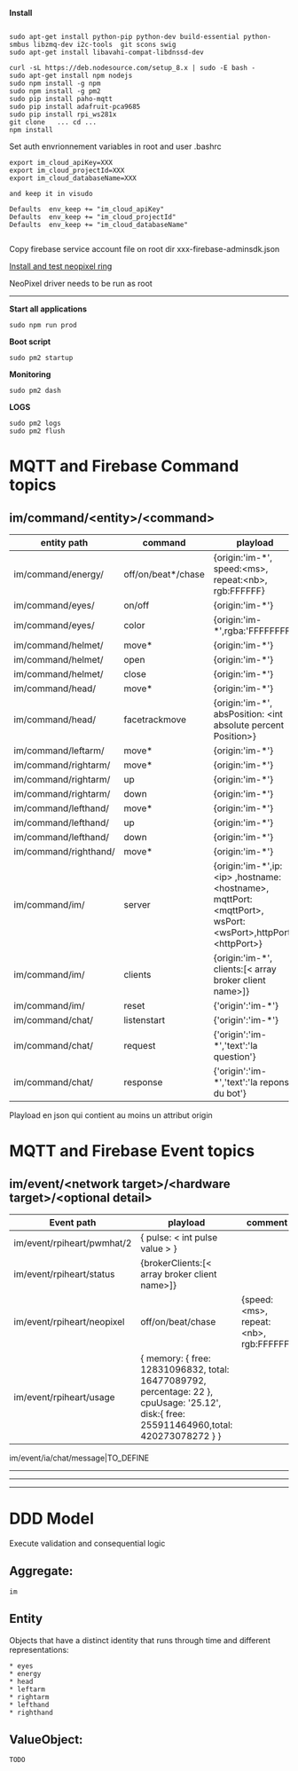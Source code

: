 
**Install**
```

sudo apt-get install python-pip python-dev build-essential python-smbus libzmq-dev i2c-tools  git scons swig
sudo apt-get install libavahi-compat-libdnssd-dev

curl -sL https://deb.nodesource.com/setup_8.x | sudo -E bash -
sudo apt-get install npm nodejs
sudo npm install -g npm
sudo npm install -g pm2
sudo pip install paho-mqtt
sudo pip install adafruit-pca9685
sudo pip install rpi_ws281x
git clone   ... cd ...
npm install
```
Set auth envrionnement variables in  root and user .bashrc
```
export im_cloud_apiKey=XXX
export im_cloud_projectId=XXX
export im_cloud_databaseName=XXX

and keep it in visudo

Defaults  env_keep += "im_cloud_apiKey"
Defaults  env_keep += "im_cloud_projectId"
Defaults  env_keep += "im_cloud_databaseName"


```
Copy firebase service account file on root dir  xxx-firebase-adminsdk.json

[Install and test neopixel ring](./python/plastron/Readme.md)

NeoPixel driver needs to be run as root



---

**Start all applications**
```
sudo npm run prod
```
**Boot script**
```
sudo pm2 startup
```
**Monitoring**
```
sudo pm2 dash
```
**LOGS**
```
sudo pm2 logs
sudo pm2 flush
```


# MQTT and Firebase **Command** topics
##  im/command/\<entity\>/\<command>
entity path|command|playload|comment
--- | --- | --- | ---
im/command/energy/|off/on/beat*/chase| {origin:'im-*', speed:\<ms>, repeat:\<nb>, rgb:FFFFFF}|
im/command/eyes/|on/off| {origin:'im-*'}|
im/command/eyes/|color| {origin:'im-*',rgba:'FFFFFFFF'}|
im/command/helmet/|move*| {origin:'im-*'}
im/command/helmet/|open| {origin:'im-*'}
im/command/helmet/|close| {origin:'im-*'}
im/command/head/|move*| {origin:'im-*'}
im/command/head/|facetrackmove| {origin:'im-*', absPosition: \<int absolute percent Position>}
im/command/leftarm/|move*| {origin:'im-*'}
im/command/rightarm/|move*| {origin:'im-*'}
im/command/rightarm/|up| {origin:'im-*'}
im/command/rightarm/|down| {origin:'im-*'}
im/command/lefthand/|move*| {origin:'im-*'}
im/command/lefthand/|up| {origin:'im-*'}
im/command/lefthand/|down| {origin:'im-*'}
im/command/righthand/|move*| {origin:'im-*'}
im/command/im/|server| {origin:'im-*',ip:\<ip> ,hostname:\<hostname>, mqttPort:\<mqttPort>, wsPort:\<wsPort>,httpPort:\<httpPort>}
im/command/im/|clients| {origin:'im-*', clients:[\< array broker client name>]}
im/command/im/|reset|{'origin':'im-*'}|
im/command/chat/|listenstart|{'origin':'im-*'}
im/command/chat/|request|{'origin':'im-*','text':'la question'}
im/command/chat/|response|{'origin':'im-*','text':'la reponse du bot'}

Playload en json qui contient au moins un attribut origin

# MQTT and Firebase **Event** topics
## im/event/\<network target>/\<hardware target>/\<optional detail>

Event path|playload|comment
--- | --- | ---
im/event/rpiheart/pwmhat/2 | { pulse: \< int pulse value > }
im/event/rpiheart/status|{brokerClients:[\< array broker client name>]}      
im/event/rpiheart/neopixel|off/on/beat/chase| {speed:\<ms>, repeat:\<nb>, rgb:FFFFFF}
im/event/rpiheart/usage| { memory: { free: 12831096832, total: 16477089792, percentage: 22 },  cpuUsage: '25.12', disk:{ free: 255911464960,total: 420273078272 } }


im/event/ia/chat/message|TO_DEFINE

---
---
---

# DDD Model
Execute validation and consequential logic
## Aggregate:

    im
## Entity
Objects that have a distinct identity that runs through time and different representations:

    * eyes
    * energy
    * head
    * leftarm
    * rightarm
    * lefthand
    * righthand
## ValueObject:

    TODO


